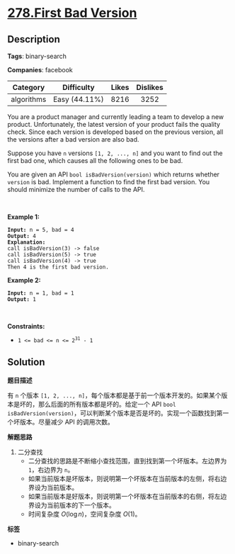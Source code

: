# [278.First Bad Version](https://leetcode.com/problems/first-bad-version/description/)

## Description

**Tags**: binary-search

**Companies**: facebook

|  Category  |  Difficulty   | Likes | Dislikes |
| :--------: | :-----------: | :---: | :------: |
| algorithms | Easy (44.11%) | 8216  |   3252   |

<p>You are a product manager and currently leading a team to develop a new product. Unfortunately, the latest version of your product fails the quality check. Since each version is developed based on the previous version, all the versions after a bad version are also bad.</p>
<p>Suppose you have <code>n</code> versions <code>[1, 2, ..., n]</code> and you want to find out the first bad one, which causes all the following ones to be bad.</p>
<p>You are given an API <code>bool isBadVersion(version)</code> which returns whether <code>version</code> is bad. Implement a function to find the first bad version. You should minimize the number of calls to the API.</p>
<p>&nbsp;</p>
<p><strong class="example">Example 1:</strong></p>
<pre><code><strong>Input:</strong> n = 5, bad = 4
<strong>Output:</strong> 4
<strong>Explanation:</strong>
call isBadVersion(3) -&gt; false
call isBadVersion(5)&nbsp;-&gt; true
call isBadVersion(4)&nbsp;-&gt; true
Then 4 is the first bad version.</code></pre>
<p><strong class="example">Example 2:</strong></p>
<pre><code><strong>Input:</strong> n = 1, bad = 1
<strong>Output:</strong> 1</code></pre>
<p>&nbsp;</p>
<p><strong>Constraints:</strong></p>
<ul>
  <li><code>1 &lt;= bad &lt;= n &lt;= 2<sup>31</sup> - 1</code></li>
</ul>

## Solution

**题目描述**

有 `n` 个版本 `[1, 2, ..., n]`，每个版本都是基于前一个版本开发的。如果某个版本是坏的，那么后面的所有版本都是坏的。给定一个 API `bool isBadVersion(version)`，可以判断某个版本是否是坏的。实现一个函数找到第一个坏版本。尽量减少 API 的调用次数。

**解题思路**

1. 二分查找
   - 二分查找的思路是不断缩小查找范围，直到找到第一个坏版本。左边界为 `1`，右边界为 `n`。
   - 如果当前版本是坏版本，则说明第一个坏版本在当前版本的左侧，将右边界设为当前版本。
   - 如果当前版本是好版本，则说明第一个坏版本在当前版本的右侧，将左边界设为当前版本的下一个版本。
   - 时间复杂度 $O(\log n)$，空间复杂度 $O(1)$。

**标签**

- binary-search
